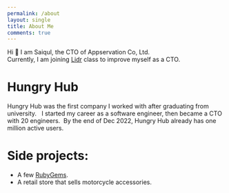 ```yaml
---
permalink: /about
layout: single
title: About Me
comments: true
---
```


Hi 👋 I am Saiqul, the CTO of Appservation Co, Ltd.  
Currently, I am joining [Lidr](https://www.lidr.co) class to improve myself as a CTO.

# Hungry Hub

Hungry Hub was the first company I worked with after graduating from university.  
I started my career as a software engineer, then became a CTO with 20 engineers. 
By the end of Dec 2022, Hungry Hub already has one million active users.

# Side projects:

* A few [RubyGems](https://rubygems.org/profiles/saiqulhaq).
* A retail store that sells motorcycle accessories.

